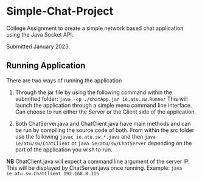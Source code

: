 # Simple-Chat-Project
College Assignment to create a simple network based chat application using the Java Socket API.


Submitted January 2023.


## Running Application

There are two ways of running the application

1. Through the jar file by using the following command within the submitted folder:
`java -cp ./chatApp.jar ie.atu.sw.Runner`
This will launch the application through a simple menu command line interface. Can choose
to run either the Server or the Client side of the application.

2. Both ChatServer.java and ChatClient.java have main methods and can be run by compiling
the source code of both. From within the src folder use the following `javac ie.atu.sw.*.java` and then `java ie/atu/sw/ChatClient` or `java ie/atu/sw/ChatServer` depending on the part of the application you wish to run.

**NB** ChatClient.java will expect a command line argument of the server IP. This will be
displayed by ChatServer.java once running.
Example: `java ie.atu.sw.ChatClient 192.168.8.115`
